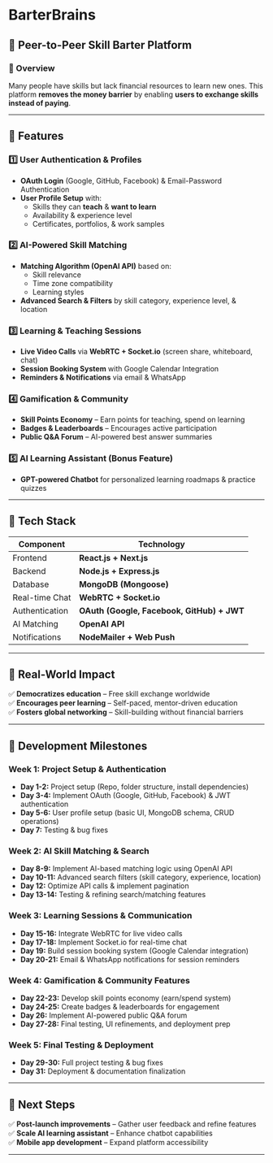 # BarterBrains

## 📌 Peer-to-Peer Skill Barter Platform  

### 🌟 Overview  
Many people have skills but lack financial resources to learn new ones. This platform **removes the money barrier** by enabling **users to exchange skills instead of paying**.  

---

## 🚀 Features  

### **1️⃣ User Authentication & Profiles**  
- **OAuth Login** (Google, GitHub, Facebook) & Email-Password Authentication  
- **User Profile Setup** with:
  - Skills they can **teach** & **want to learn**  
  - Availability & experience level  
  - Certificates, portfolios, & work samples  

### **2️⃣ AI-Powered Skill Matching**  
- **Matching Algorithm (OpenAI API)** based on:
  - Skill relevance  
  - Time zone compatibility  
  - Learning styles  
- **Advanced Search & Filters** by skill category, experience level, & location  

### **3️⃣ Learning & Teaching Sessions**  
- **Live Video Calls** via **WebRTC + Socket.io** (screen share, whiteboard, chat)  
- **Session Booking System** with Google Calendar Integration  
- **Reminders & Notifications** via email & WhatsApp  

### **4️⃣ Gamification & Community**  
- **Skill Points Economy** – Earn points for teaching, spend on learning  
- **Badges & Leaderboards** – Encourages active participation  
- **Public Q&A Forum** – AI-powered best answer summaries  

### **5️⃣ AI Learning Assistant (Bonus Feature)**  
- **GPT-powered Chatbot** for personalized learning roadmaps & practice quizzes  

---

## 🔗 Tech Stack  

| **Component**    | **Technology** |
|-----------------|---------------|
| Frontend        | **React.js + Next.js** |
| Backend         | **Node.js + Express.js** |
| Database        | **MongoDB (Mongoose)** |
| Real-time Chat  | **WebRTC + Socket.io** |
| Authentication  | **OAuth (Google, Facebook, GitHub) + JWT** |
| AI Matching     | **OpenAI API** |
| Notifications   | **NodeMailer + Web Push** |

---

## 🎯 Real-World Impact  

✅ **Democratizes education** – Free skill exchange worldwide  
✅ **Encourages peer learning** – Self-paced, mentor-driven education  
✅ **Fosters global networking** – Skill-building without financial barriers  

---

## 📅 Development Milestones  

### **Week 1: Project Setup & Authentication**  
- **Day 1-2:** Project setup (Repo, folder structure, install dependencies)  
- **Day 3-4:** Implement OAuth (Google, GitHub, Facebook) & JWT authentication  
- **Day 5-6:** User profile setup (basic UI, MongoDB schema, CRUD operations)  
- **Day 7:** Testing & bug fixes  

### **Week 2: AI Skill Matching & Search**  
- **Day 8-9:** Implement AI-based matching logic using OpenAI API  
- **Day 10-11:** Advanced search filters (skill category, experience, location)  
- **Day 12:** Optimize API calls & implement pagination  
- **Day 13-14:** Testing & refining search/matching features  

### **Week 3: Learning Sessions & Communication**  
- **Day 15-16:** Integrate WebRTC for live video calls  
- **Day 17-18:** Implement Socket.io for real-time chat  
- **Day 19:** Build session booking system (Google Calendar integration)  
- **Day 20-21:** Email & WhatsApp notifications for session reminders  

### **Week 4: Gamification & Community Features**  
- **Day 22-23:** Develop skill points economy (earn/spend system)  
- **Day 24-25:** Create badges & leaderboards for engagement  
- **Day 26:** Implement AI-powered public Q&A forum  
- **Day 27-28:** Final testing, UI refinements, and deployment prep  

### **Week 5: Final Testing & Deployment**  
- **Day 29-30:** Full project testing & bug fixes  
- **Day 31:** Deployment & documentation finalization  

---

## 🎯 Next Steps  
✅ **Post-launch improvements** – Gather user feedback and refine features  
✅ **Scale AI learning assistant** – Enhance chatbot capabilities  
✅ **Mobile app development** – Expand platform accessibility  

---


